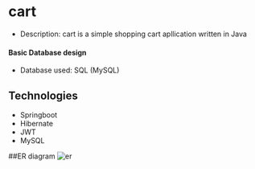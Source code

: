 # cart

- Description: cart is a simple shopping cart apllication written in Java

#### Basic Database design
- Database used: SQL (MySQL)

## Technologies
- Springboot
- Hibernate
- JWT
- MySQL

##ER diagram
![er](https://github.com/user-attachments/assets/1af802ed-833f-4861-8424-ebdabe0eb24c)
